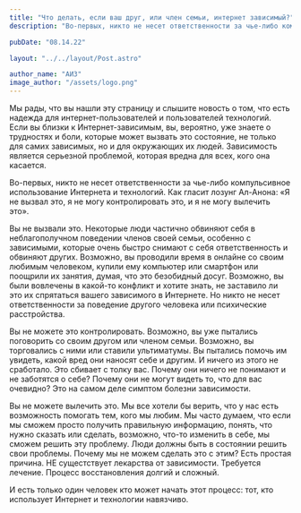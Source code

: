 ```yaml
---
title: "Что делать, если ваш друг, или член семьи, интернет зависимый?"
description: "Во-первых, никто не несет ответственности за чье-либо компульсивное использование Интернета и технологий. Как гласит лозунг Ал-Анона: «Я не вызвал это, я не могу контролировать это, и я не могу вылечить это»."

pubDate: "08.14.22"

layout: "../../layout/Post.astro"

author_name: "АИЗ"
image_author: "/assets/logo.png"
---
```


Мы рады, что вы нашли эту страницу и слышите новость о том, что есть надежда для интернет-пользователей и пользователей технологий. Если вы близки к Интернет-зависимым, вы, вероятно, уже знаете о трудностях и боли, которые может вызвать это состояние, не только для самих зависимых, но и для окружающих их людей. Зависимость является серьезной проблемой, которая вредна для всех, кого она касается.

Во-первых, никто не несет ответственности за чье-либо компульсивное использование Интернета и технологий. Как гласит лозунг Ал-Анона: «Я не вызвал это, я не могу контролировать это, и я не могу вылечить это».

Вы не вызвали это. Некоторые люди частично обвиняют себя в неблагополучном поведении членов своей семьи, особенно с зависимыми, которые очень быстро снимают с себя ответственность и обвиняют других. Возможно, вы проводили время в онлайне со своим любимым человеком, купили ему компьютер или смартфон или поощрили их занятия, думая, что это безобидный досуг. Возможно, вы были вовлечены в какой-то конфликт и хотите знать, не заставило ли это их спрятаться вашего зависимого в Интернете. Но никто не несет ответственности за поведение другого человека или психические расстройства.

Вы не можете это контролировать. Возможно, вы уже пытались поговорить со своим другом или членом семьи. Возможно, вы торговались с ними или ставили ультиматумы. Вы пытались помочь им увидеть, какой вред они наносят себе и другим. И ничего из этого не сработало. Это сбивает с толку вас. Почему они ничего не понимают и не заботятся о себе? Почему они не могут видеть то, что для вас очевидно? Это на самом деле симптом болезни зависимости.

Вы не можете вылечить это. Мы все хотели бы верить, что у нас есть возможность помогать тем, кого мы любим. Мы часто думаем, что если мы сможем просто получить правильную информацию, понять, что нужно сказать или сделать, возможно, что-то изменить в себе, мы сможем решить эту проблему. Люди должны быть в состоянии решить свои проблемы. Почему мы не можем сделать это с этим? Есть простая причина. НЕ сущестствует лекарства от зависимости. Требуется лечение. Процесс восстановления долгий и сложный.

И есть только один человек кто может начать этот процесс: тот, кто использует Интернет и технологии навязчиво.
